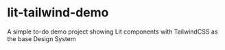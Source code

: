 # lit-tailwind-demo
A simple to-do demo project showing Lit components with TailwindCSS as the base Design System
